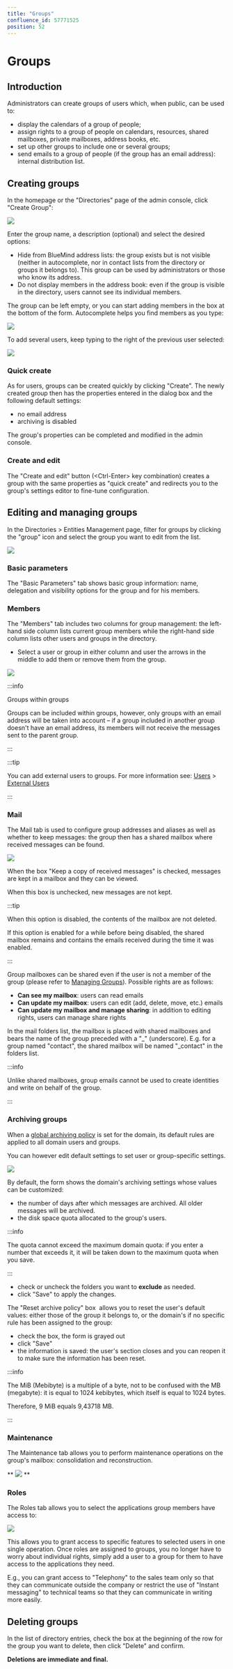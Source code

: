 ```yaml
---
title: "Groups"
confluence_id: 57771525
position: 52
---
```

# Groups


## Introduction

Administrators can create groups of users which, when public, can be used to:

- display the calendars of a group of people;
- assign rights to a group of people on calendars, resources, shared mailboxes, private mailboxes, address books, etc.
- set up other groups to include one or several groups;
- send emails to a group of people (if the group has an email address): internal distribution list.


## Creating groups

In the homepage or the "Directories" page of the admin console, click "Create Group":

![](../../attachments/57771525/69895383.png)

Enter the group name, a description (optional) and select the desired options:

- Hide from BlueMind address lists: the group exists but is not visible (neither in autocomplete, nor in contact lists from the directory or groups it belongs to). This group can be used by administrators or those who know its address.
- Do not display members in the address book: even if the group is visible in the directory, users cannot see its individual members.


The group can be left empty, or you can start adding members in the box at the bottom of the form.
Autocomplete helps you find members as you type:

![](../../attachments/57771525/69895381.png)

To add several users, keep typing to the right of the previous user selected:

![](../../attachments/57771525/69895379.png)

### Quick create

As for users, groups can be created quickly by clicking "Create".
The newly created group then has the properties entered in the dialog box and the following default settings:

- no email address
- archiving is disabled


The group's properties can be completed and modified in the admin console.

### Create and edit

The "Create and edit" button (&lt;Ctrl-Enter> key combination) creates a group with the same properties as "quick create" and redirects you to the group's settings editor to fine-tune configuration.

## Editing and managing groups

In the Directories > Entities Management page, filter for groups by clicking the "group" icon and select the group you want to edit from the list.

![](../../attachments/57771525/69895375.png)

### Basic parameters

The "Basic Parameters" tab shows basic group information: name, delegation and visibility options for the group and for his members.


### Members

The "Members" tab includes two columns for group management: the left-hand side column lists current group members while the right-hand side column lists other users and groups in the directory.

- Select a user or group in either column and user the arrows in the middle to add them or remove them from the group.


![](../../attachments/57771525/69895373.png)


:::info

Groups within groups

Groups can be included within groups, however, only groups with an email address will be taken into account – if a group included in another group doesn't have an email address, its members will not receive the messages sent to the parent group.

:::


:::tip

You can add external users to groups. For more information see: [Users](/Guide_de_l_administrateur/Gestion_des_entités/Utilisateurs/) > [External Users](/Guide_de_l_administrateur/Gestion_des_entités/Utilisateurs/Utilisateurs_externes/)

:::

### Mail

The Mail tab is used to configure group addresses and aliases as well as whether to keep messages: the group then has a shared mailbox where received messages can be found.

![](../../attachments/57771525/69895362.png)

When the box "Keep a copy of received messages" is checked, messages are kept in a mailbox and they can be viewed.

When this box is unchecked, new messages are not kept.


:::tip

When this option is disabled, the contents of the mailbox are not deleted.

If this option is enabled for a while before being disabled, the shared mailbox remains and contains the emails received during the time it was enabled.

:::

Group mailboxes can be shared even if the user is not a member of the group (please refer to [Managing Groups](/Guide_de_l_utilisateur/Gestion_des_partages/)). Possible rights are as follows:

- **Can see my mailbox**: users can read emails
- **Can update my mailbox**: users can edit (add, delete, move, etc.) emails
- **Can update my mailbox and manage sharing**: in addition to editing rights, users can manage share rights


In the mail folders list, the mailbox is placed with shared mailboxes and bears the name of the group preceded with a "_" (underscore).
E.g. for a group named "contact", the shared mailbox will be named "_contact" in the folders list.


:::info

Unlike shared mailboxes, group emails cannot be used to create identities and write on behalf of the group.

:::

### Archiving groups

When a [global archiving policy](/Guide_de_l_administrateur/Configuration/Archivage/) is set for the domain, its default rules are applied to all domain users and groups.

You can however edit default settings to set user or group-specific settings.

![](../../attachments/57771525/69895369.png)

By default, the form shows the domain's archiving settings whose values can be customized:

- the number of days after which messages are archived. All older messages will be archived.
- the disk space quota allocated to the group's users.


:::info

The quota cannot exceed the maximum domain quota: if you enter a number that exceeds it, it will be taken down to the maximum quota when you save.

:::

- check or uncheck the folders you want to **exclude** as needed.
- click "Save" to apply the changes.


The "Reset archive policy" box  allows you to reset the user's default values: either those of the group it belongs to, or the domain's if no specific rule has been assigned to the group:

- check the box, the form is grayed out
- click "Save"
- the information is saved: the user's section closes and you can reopen it to make sure the information has been reset.


:::info

The MiB (Mebibyte) is a multiple of a byte, not to be confused with the MB (megabyte): it is equal to 1024 kebibytes, which itself is equal to 1024 bytes.

Therefore, 9 MiB equals 9,43718 MB.

:::

### Maintenance

The Maintenance tab allows you to perform maintenance operations on the group's mailbox: consolidation and reconstruction.

** ![](../../attachments/57771525/69895365.png) **

### Roles

The Roles tab allows you to select the applications group members have access to:

![](../../attachments/57771525/69895367.png)

This allows you to grant access to specific features to selected users in one single operation. Once roles are assigned to groups, you no longer have to worry about individual rights, simply add a user to a group for them to have access to the applications they need.

E.g., you can grant access to "Telephony" to the sales team only so that they can communicate outside the company or restrict the use of "Instant messaging" to technical teams so that they can communicate in writing more easily.

## Deleting groups

In the list of directory entries, check the box at the beginning of the row for the group you want to delete, then click "Delete" and confirm.

 **Deletions are immediate and final.** 


